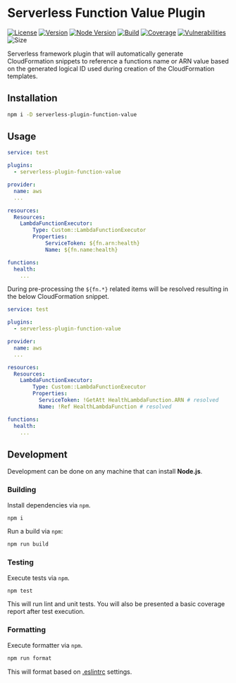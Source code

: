 # Serverless Function Value Plugin

[![License][License Badge]](LICENSE)
[![Version][Version Badge]](package.json#L3)
[![Node Version][Node Version Badge]](package.json#L35)
[![Build][CI Badge]][CI Workflow]
[![Coverage][Coverage Badge]][Coverage Report]
[![Vulnerabilities][Vulnerabilities Badge]][Vulnerabilities Report]
![Size][Package Size]

Serverless framework plugin that will automatically generate CloudFormation
snippets to reference a functions name or ARN value based on the generated
logical ID used during creation of the CloudFormation templates.

## Installation

```bash
npm i -D serverless-plugin-function-value
```

## Usage

```yaml
service: test

plugins:
  - serverless-plugin-function-value

provider:
  name: aws
  ...

resources:
  Resources:
    LambdaFunctionExecutor:
        Type: Custom::LambdaFunctionExecutor
        Properties:
            ServiceToken: ${fn.arn:health}
            Name: ${fn.name:health}

functions:
  health:
    ...
```

During pre-processing the `${fn.*}` related items will be resolved resulting in
the below CloudFormation snippet.

```yaml
service: test

plugins:
  - serverless-plugin-function-value

provider:
  name: aws
  ...

resources:
  Resources:
    LambdaFunctionExecutor:
        Type: Custom::LambdaFunctionExecutor
        Properties:
          ServiceToken: !GetAtt HealthLambdaFunction.ARN # resolved
          Name: !Ref HealthLambdaFunction # resolved

functions:
  health:
    ...
```

## Development

Development can be done on any machine that can install **Node.js**.

### Building

Install dependencies via `npm`.

```bash
npm i
```

Run a build via `npm`:

```bash
npm run build
```

### Testing

Execute tests via `npm`.

```bash
npm test
```

This will run lint and unit tests. You will also be presented a basic coverage
report after test execution.

### Formatting

Execute formatter via `npm`.

```bash
npm run format
```

This will format based on [.eslintrc](.eslintrc) settings.

<!-- links -->
[License Badge]: https://img.shields.io/github/license/devpow112/serverless-plugin-function-value
[Version Badge]: https://img.shields.io/github/package-json/v/devpow112/serverless-plugin-function-value
[Node Version Badge]: https://img.shields.io/node/v/serverless-plugin-function-value
[CI Badge]: https://github.com/devpow112/serverless-plugin-function-value/workflows/build/badge.svg?branch=master
[CI Workflow]: https://github.com/devpow112/serverless-plugin-function-value/actions?query=workflow%3Abuild+branch%3Amaster
[Coverage Badge]: https://coveralls.io/repos/github/devpow112/serverless-plugin-function-value/badge.svg?branch=master
[Coverage Report]: https://coveralls.io/github/devpow112/serverless-plugin-function-value?branch=master
[Package Size]: https://img.shields.io/bundlephobia/min/serverless-plugin-function-value
[Vulnerabilities Badge]: https://snyk.io/test/github/devpow112/serverless-plugin-function-value/badge.svg
[Vulnerabilities Report]: https://snyk.io/test/github/devpow112/serverless-plugin-function-value
